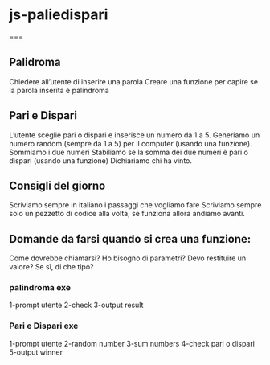 # js-paliedispari

===

## Palidroma

Chiedere all’utente di inserire una parola
Creare una funzione per capire se la parola inserita è palindroma

## Pari e Dispari

L’utente sceglie pari o dispari e inserisce un numero da 1 a 5.
Generiamo un numero random (sempre da 1 a 5) per il computer (usando una funzione).
Sommiamo i due numeri
Stabiliamo se la somma dei due numeri è pari o dispari (usando una funzione)
Dichiariamo chi ha vinto.

## Consigli del giorno

Scriviamo sempre in italiano i passaggi che vogliamo fare
Scriviamo sempre solo un pezzetto di codice alla volta, se funziona allora andiamo avanti.

## Domande da farsi quando si crea una funzione:

Come dovrebbe chiamarsi?
Ho bisogno di parametri?
Devo restituire un valore?
Se sì, di che tipo?

### palindroma exe

1-prompt utente
2-check
3-output result

### Pari e Dispari exe

1-prompt utente
2-random number
3-sum numbers
4-check pari o dispari
5-output winner
